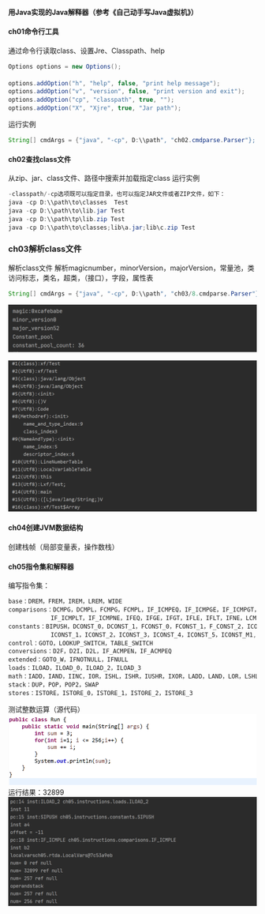 #### 用Java实现的Java解释器（参考《自己动手写Java虚拟机》）

#### ch01命令行工具
通过命令行读取class、设置Jre、Classpath、help
```java
Options options = new Options();

options.addOption("h", "help", false, "print help message");
options.addOption("v", "version", false, "print version and exit");
options.addOption("cp", "classpath", true, "");
options.addOption("X", "Xjre", true, "Jar path");
```
运行实例
```java
String[] cmdArgs = {"java", "-cp", D:\\path", "ch02.cmdparse.Parser"};
```
#### ch02查找class文件
从zip、jar、class文件、路径中搜索并加载指定class
运行实例
```java
-classpath/-cp选项既可以指定目录，也可以指定JAR文件或者ZIP文件，如下：
java -cp D:\\path\to\classes  Test
java -cp D:\\path\to\lib.jar Test
java -cp D:\\path\tp\lib.zip Test
java -cp D:\\path\to\classes;lib\a.jar;lib\c.zip Test
```
### ch03解析class文件
解析class文件
解析magicnumber，minorVersion，majorVersion，常量池，类访问标志，类名，超类，（接口），字段，属性表
```java
String[] cmdArgs = {"java", "-cp", D:\\path", "ch03/8.cmdparse.Parser"};
```
![ch3](./img/ch3.png)

![ch3_field](./img/ch3_field.png)


#### ch04创建JVM数据结构
创建栈帧（局部变量表，操作数栈）

#### ch05指令集和解释器
编写指令集：
```java
base：DREM，FREM，IREM，LREM，WIDE
comparisons：DCMPG，DCMPL，FCMPG，FCMPL，IF_ICMPEQ，IF_ICMPGE，IF_ICMPGT，IF_ICMPLE，
            IF_ICMPLT，IF_ICMPNE，IFEQ，IFGE，IFGT，IFLE，IFLT，IFNE，LCMP
constants：BIPUSH，DCONST_0，DCONST_1，FCONST_0，FCONST_1，F_CONST_2，ICONST_0，
            ICONST_1，ICONST_2，ICONST_3，ICONST_4，ICONST_5，ICONST_M1,LCONST_0，LCONST_1，NOP，SIPUSH
control：GOTO，LOOKUP_SWITCH，TABLE_SWITCH
conversions：D2F，D2I，D2L，IF_ACMPEN，IF_ACMPEQ
extended：GOTO_W，IFNOTNULL，IFNULL
loads：ILOAD，ILOAD_0，ILOAD_2，ILOAD_3
math：IADD，IAND，IINC，IOR，ISHL，ISHR，IUSHR，IXOR，LADD，LAND，LOR，LSHL，LSHR，LUSHR，LXOR
stack：DUP，POP，POP2，SWAP
stores：ISTORE，ISTORE_0，ISTORE_1，ISTORE_2，ISTORE_3
```
测试整数运算（源代码）
![ch5_code](./img/ch5_code.png)
运行结果：32899
![ch5_result](./img/ch5_result.png)
